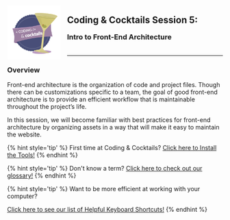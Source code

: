 <div>
    <img src="assets/images/logo.png" style="float: left; margin: 0px 15px 15px 0px; height:125px;">
    <h2 style="display:inline-block;margin-top:1em;">Coding &amp; Cocktails Session 5:</h2>
    <h3 style="margin-top:0;margin-bottom:2em;">Intro to Front-End Architecture</h3>
</div>
<hr>

### Overview
Front-end architecture is the organization of code and project files. Though there can be customizations specific to a team, the goal of good front-end architecture is to provide an efficient workflow that is maintainable throughout the project’s life.

In this session, we will become familiar with best practices for front-end architecture by organizing assets in a way that will make it easy to maintain the website.

{% hint style='tip' %}
First time at Coding & Cocktails?   [Click here to Install the Tools!](http://bit.ly/CnCTheTools)
{% endhint %}

{% hint style='tip' %}
Don't know a term?   [Click here to check out our glossary!](http://bit.ly/CnCgloss)
{% endhint %}

{% hint style='tip' %}
Want to be more efficient at working with your computer?

[Click here to see our list of Helpful Keyboard Shortcuts!](/references/README.md)
{% endhint %}

